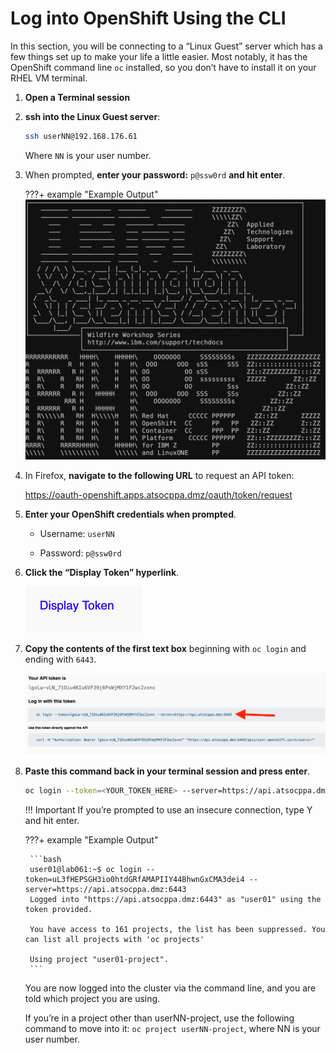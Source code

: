 # Log into OpenShift Using the CLI

In this section, you will be connecting to a “Linux Guest” server which has a few things set up to make your life a little easier. Most notably, it has the OpenShift command line `oc` installed, so you don’t have to install it on your RHEL VM terminal.

1. **Open a Terminal session**

1. **ssh into the Linux Guest server**:

    ```bash
    ssh userNN@192.168.176.61
    ```

    Where `NN` is your user number.

1. When prompted, **enter your password:** `p@ssw0rd` **and hit enter**.

    ???+ example "Example Output"
        ![ascii-wsc.png](../images/ascii-wsc.png)

1. In Firefox, **navigate to the following URL** to request an API token:

    <https://oauth-openshift.apps.atsocppa.dmz/oauth/token/request>

1. **Enter your OpenShift credentials when prompted**.

    * Username: `userNN`

    * Password: `p@ssw0rd`

1. **Click the “Display Token” hyperlink**.

    ![display-token.png](../images/display-token.png)

1. **Copy the contents of the first text box** beginning with `oc login` and ending with `6443`.

    ![oc-login-token.png](../images/oc-login-token.png)

1. **Paste this command back in your terminal session and press enter**.

    ```bash
    oc login --token=<YOUR_TOKEN_HERE> --server=https://api.atsocppa.dmz:6443
    ```

    !!! Important
        If you’re prompted to use an insecure connection, type Y and hit enter.

    ???+ example "Example Output"

        ```bash
        user01@lab061:~$ oc login --token=uL3fHEPSGH3io0htdGRfAMAPIIY44BhwnGxCMA3dei4 --server=https://api.atsocppa.dmz:6443
        Logged into "https://api.atsocppa.dmz:6443" as "user01" using the token provided.

        You have access to 161 projects, the list has been suppressed. You can list all projects with 'oc projects'

        Using project "user01-project".
        ```

    You are now logged into the cluster via the command line, and you are told which project you are using.

    If you’re in a project other than userNN-project, use the following command to move into it: `oc project userNN-project`, where NN is your user number.
